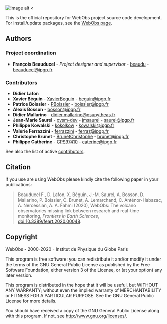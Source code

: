 



![image alt <](CODE/icons/ipgp/logo_WebObs_C110.png) 

This is the official repository for WebObs project source code development. For install/update packages, see the [WebObs page](https://ipgp.github.io/webobs).

## Authors	

### Project coordination	
* **François Beauducel** - *Project designer and supervisor* - [beaudu](https://github.com/beaudu) - beauducel@ipgp.fr

### Contributors	

* **Didier Lafon**
* **Xavier Béguin** - [XavierBeguin](https://github.com/XavierBeguin) - beguin@ipgp.fr
* **Patrice Boissier** - [PBoissier](https://github.com/PBoissier) - boissier@ipgp.fr	
* **Alexis Bosson** - bosson@ipgp.fr	
* **Didier Mallarino** - didier.mallarino@osupytheas.fr
* **Jean-Marie Saurel** - [ovsm-dev](https://github.com/ovsm-dev) - [jmsaurel](https://github.com/jmsaurel) - saurel@ipgp.fr
* **Philippe Kowalski** - [kokolkow](https://github.com/kokolkow) - kowalski@ipgp.fr
* **Valérie Ferrazzini** - [ferrazzini](https://github.com/ferrazzini) - ferraz@ipgp.fr
* **Christophe Brunet** - [BrunetChristophe](https://github.com/BrunetChristophe/webobs) - brunet@ipgp.fr
* **Philippe Catherine** - [CPS97410](https://github.com/CPS97410) - caterine@ipgp.fr

See also the list of active [contributors](https://github.com/IPGP/webobs/contributors).	

## Citation	

If you use are using WebObs please kindly cite the following paper in your publications:

> Beauducel F., D. Lafon, X. Béguin, J.-M. Saurel, A. Bosson, D. Mallarino, P. Boissier, C. Brunet, A. Lemarchand, C. Anténor-Habazac, A. Nercessian, A. A. Fahmi (2020), WebObs: The volcano observatories missing link between research and real-time monitoring, *Frontiers in Earth Sciences*, [doi:10.3389/feart.2020.00048](https://doi.org/10.3389/feart.2020.00048).

## Copyright	

WebObs - 2000-2020 - Institut de Physique du Globe Paris

This program is free software: you can redistribute it and/or modify it under the terms of the GNU General Public License as published by the Free Software Foundation, either version 3 of the License, or (at your option) any later version.

This program is distributed in the hope that it will be useful, but WITHOUT ANY WARRANTY; without even the implied warranty of MERCHANTABILITY or FITNESS FOR A PARTICULAR PURPOSE.  See the GNU General Public License for more details.

You should have received a copy of the GNU General Public License along with this program.  If not, see <http://www.gnu.org/licenses/>.	

